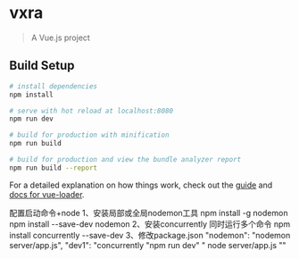 # vxra

> A Vue.js project

## Build Setup

``` bash
# install dependencies
npm install

# serve with hot reload at localhost:8080
npm run dev

# build for production with minification
npm run build

# build for production and view the bundle analyzer report
npm run build --report
```

For a detailed explanation on how things work, check out the [guide](http://vuejs-templates.github.io/webpack/) and [docs for vue-loader](http://vuejs.github.io/vue-loader).



配置启动命令+node
1、安装局部或全局nodemon工具
    npm install -g nodemon
    npm install --save-dev nodemon
2、安装concurrently 同时运行多个命令
    npm install concurrently --save-dev
3、修改package.json
    <!-- server/app.js 为后端服务地址 -->
    "nodemon": "nodemon server/app.js",
    <!-- dev1 测试用 -->
    "dev1": "concurrently \"npm run dev\" \" node server/app.js \""
